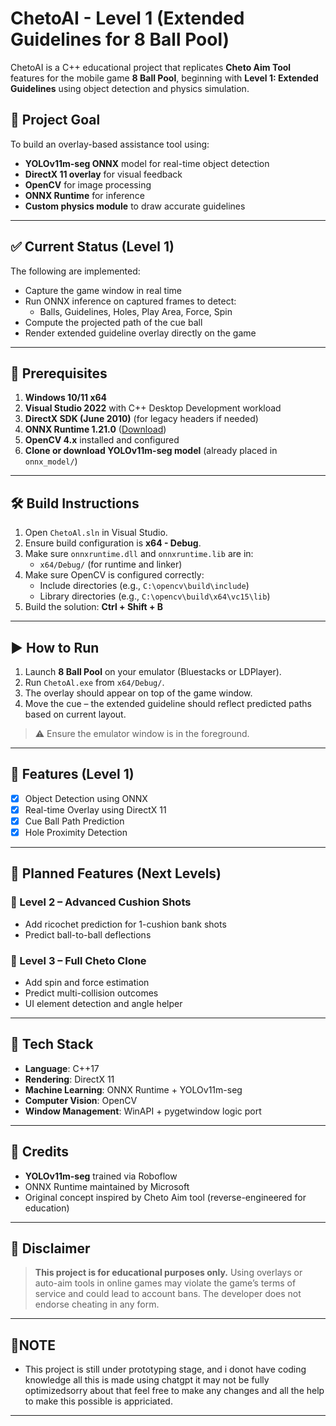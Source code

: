 # ChetoAI - Level 1 (Extended Guidelines for 8 Ball Pool)

ChetoAI is a C++ educational project that replicates **Cheto Aim Tool** features for the mobile game **8 Ball Pool**, beginning with **Level 1: Extended Guidelines** using object detection and physics simulation.

## 🎯 Project Goal

To build an overlay-based assistance tool using:
- **YOLOv11m-seg ONNX** model for real-time object detection
- **DirectX 11 overlay** for visual feedback
- **OpenCV** for image processing
- **ONNX Runtime** for inference
- **Custom physics module** to draw accurate guidelines

---

## ✅ Current Status (Level 1)

The following are implemented:
- Capture the game window in real time
- Run ONNX inference on captured frames to detect:
  - Balls, Guidelines, Holes, Play Area, Force, Spin
- Compute the projected path of the cue ball
- Render extended guideline overlay directly on the game


---

## 🧰 Prerequisites

1. **Windows 10/11 x64**
2. **Visual Studio 2022** with C++ Desktop Development workload
3. **DirectX SDK (June 2010)** (for legacy headers if needed)
4. **ONNX Runtime 1.21.0** ([Download](https://github.com/microsoft/onnxruntime/releases))
5. **OpenCV 4.x** installed and configured
6. **Clone or download YOLOv11m-seg model** (already placed in `onnx_model/`)

---

## 🛠️ Build Instructions

1. Open `ChetoAl.sln` in Visual Studio.
2. Ensure build configuration is **x64 - Debug**.
3. Make sure `onnxruntime.dll` and `onnxruntime.lib` are in:
   - `x64/Debug/` (for runtime and linker)
4. Make sure OpenCV is configured correctly:
   - Include directories (e.g., `C:\opencv\build\include`)
   - Library directories (e.g., `C:\opencv\build\x64\vc15\lib`)
5. Build the solution: **Ctrl + Shift + B**

---

## ▶️ How to Run

1. Launch **8 Ball Pool** on your emulator (Bluestacks or LDPlayer).
2. Run `ChetoAl.exe` from `x64/Debug/`.
3. The overlay should appear on top of the game window.
4. Move the cue – the extended guideline should reflect predicted paths based on current layout.

> ⚠️ Ensure the emulator window is in the foreground.

---

## 🧪 Features (Level 1)

- [x] Object Detection using ONNX
- [x] Real-time Overlay using DirectX 11
- [x] Cue Ball Path Prediction
- [x] Hole Proximity Detection

---

## 📅 Planned Features (Next Levels)

### 🔹 Level 2 – Advanced Cushion Shots
- Add ricochet prediction for 1-cushion bank shots
- Predict ball-to-ball deflections

### 🔹 Level 3 – Full Cheto Clone
- Add spin and force estimation
- Predict multi-collision outcomes
- UI element detection and angle helper

---

## 🧠 Tech Stack

- **Language**: C++17
- **Rendering**: DirectX 11
- **Machine Learning**: ONNX Runtime + YOLOv11m-seg
- **Computer Vision**: OpenCV
- **Window Management**: WinAPI + pygetwindow logic port

---

## 🤝 Credits

- **YOLOv11m-seg** trained via Roboflow
- ONNX Runtime maintained by Microsoft
- Original concept inspired by Cheto Aim tool (reverse-engineered for education)

---

## 📝 Disclaimer

> **This project is for educational purposes only.**
> Using overlays or auto-aim tools in online games may violate the game’s terms of service and could lead to account bans. The developer does not endorse cheating in any form.

---

## 📝NOTE

- This project is still under prototyping stage, and i donot have coding knowledge all this is made using chatgpt it may not be fully optimizedsorry about that feel free to make any changes and all the help to make this possible is appriciated.

---